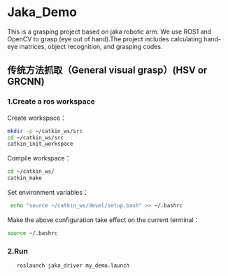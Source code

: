 # Jaka_Demo
This is a grasping project based on jaka robotic arm. We use ROS1 and OpenCV to grasp (eye out of hand).The project includes calculating hand-eye matrices, object recognition, and grasping codes.
## 传统方法抓取（General visual grasp）(HSV or GRCNN)
### 1.Create a ros workspace
Create workspace：
```bash
mkdir -p ~/catkin_ws/src
cd ~/catkin_ws/src
catkin_init_workspace
```
Compile workspace：
```bash
cd ~/catkin_ws/
catkin_make
```
Set environment variables：
```bash
 echo "source ~/catkin_ws/devel/setup.bash" >> ~/.bashrc
```
Make the above configuration take effect on the current terminal：
```bash
source ~/.bashrc
```
### 2.Run
```bash
   roslaunch jaka_driver my_demo.launch
```

